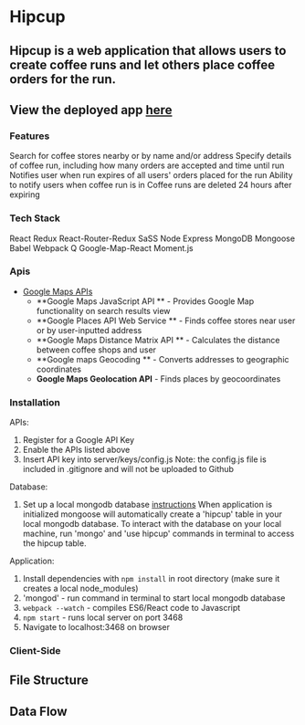 # Hipcup 
## Hipcup is a web application that allows users to create coffee runs and let others place coffee orders for the run. 
## View the deployed app [here](deployedurl.com)

### Features 
Search for coffee stores nearby or by name and/or address
Specify details of coffee run, including how many orders are accepted and time until run
Notifies user when run expires of all users' orders placed for the run
Ability to notify users when coffee run is in 
Coffee runs are deleted 24 hours after expiring 

### Tech Stack
React 
Redux 
React-Router-Redux
SaSS 
Node 
Express
MongoDB
Mongoose 
Babel 
Webpack
Q
Google-Map-React 
Moment.js

### Apis 
* [Google Maps APIs](https://developers.google.com/maps/?hl=en/)
  * **Google Maps JavaScript API ** - Provides Google Map functionality on search results view 
  * **Google Places API Web Service ** - Finds coffee stores near user or by user-inputted address 
  * **Google Maps Distance Matrix API ** - Calculates the distance between coffee shops and user 
  * **Google maps Geocoding ** - Converts addresses to geographic coordinates 
  * **Google Maps Geolocation API** - Finds places by geocoordinates 

### Installation 

APIs:
1. Register for a Google API Key 
2. Enable the APIs listed above 
3. Insert API key into server/keys/config.js 
Note: the config.js file is included in .gitignore and will not be uploaded to Github

Database: 
1. Set up a local mongodb database [instructions](https://docs.mongodb.org/manual/installation/)
When application is initialized mongoose will automatically create a 'hipcup' table in your local mongodb database. To interact with the database on your local machine, run 'mongo' and 'use hipcup' commands in terminal to access the hipcup table. 

Application: 
1. Install dependencies with `npm install` in root directory (make sure it creates a local node_modules)
2. 'mongod' - run command in terminal to start local mongodb database 
3. `webpack --watch` - compiles ES6/React code to Javascript 
4. `npm start` - runs local server on port 3468
5. Navigate to localhost:3468 on browser 


### Client-Side 

## File Structure 

## Data Flow 
